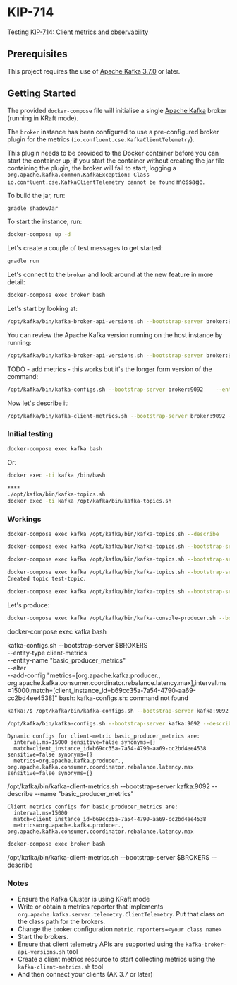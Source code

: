 # KIP-714

Testing [KIP-714: Client metrics and observability](https://cwiki.apache.org/confluence/display/KAFKA/KIP-714%3A+Client+metrics+and+observability)

## Prerequisites

This project requires the use of [Apache Kafka 3.7.0](https://kafka.apache.org/downloads) or later.

## Getting Started

The provided `docker-compose` file will initialise a single [Apache Kafka](https://hub.docker.com/r/apache/kafka) broker (running in KRaft mode).

The `broker` instance has been configured to use a pre-configured broker plugin for the metrics (`io.confluent.cse.KafkaClientTelemetry`).

This plugin needs to be provided to the Docker container before you can start the container up; if you start the container without creating the jar file containing the plugin, the broker will fail to start, logging a `org.apache.kafka.common.KafkaException: Class io.confluent.cse.KafkaClientTelemetry cannot be found` message.

To build the jar, run:

```bash
gradle shadowJar
```

To start the instance, run:

```bash
docker-compose up -d
```

Let's create a couple of test messages to get started:

```bash
gradle run
```

Let's connect to the `broker` and look around at the new feature in more detail:

```bash
docker-compose exec broker bash
```

Let's start by looking at:

```bash
/opt/kafka/bin/kafka-broker-api-versions.sh --bootstrap-server broker:9092
```

You can review the Apache Kafka version running on the host instance by running:

```bash
/opt/kafka/bin/kafka-broker-api-versions.sh --bootstrap-server broker:9092 --version
```

TODO - add metrics - this works but it's the longer form version of the command:

```bash
/opt/kafka/bin/kafka-configs.sh --bootstrap-server broker:9092    --entity-type client-metrics    --entity-name "basic_producer_metrics"    --alter    --add-config "metrics=[org.apache.kafka.producer., org.apache.kafka.consumer.coordinator.rebalance.latency.max],interval.ms=15000,match=[client_instance_id=b69cc35a-7a54-4790-aa69-cc2bd4ee4538]"
```

Now let's describe it:

```bash
/opt/kafka/bin/kafka-client-metrics.sh --bootstrap-server broker:9092 --describe --name "basic_producer_metrics"
```


### Initial testing

```bash
docker-compose exec kafka bash
```

Or:

```bash
docker exec -ti kafka /bin/bash

****
./opt/kafka/bin/kafka-topics.sh
docker exec -ti kafka /opt/kafka/bin/kafka-topics.sh
```

### Workings

```bash
docker-compose exec kafka /opt/kafka/bin/kafka-topics.sh --describe

docker-compose exec kafka /opt/kafka/bin/kafka-topics.sh --bootstrap-server kafka:9092 --describe

docker-compose exec kafka /opt/kafka/bin/kafka-topics.sh --bootstrap-server kafka:9092 --create

docker-compose exec kafka /opt/kafka/bin/kafka-topics.sh --bootstrap-server kafka:9092 --create --topic test-topic
Created topic test-topic.

docker-compose exec kafka /opt/kafka/bin/kafka-topics.sh --bootstrap-server kafka:9092 --list
```

Let's produce:

```bash
docker-compose exec kafka /opt/kafka/bin/kafka-console-producer.sh --bootstrap-server kafka:9092 --topic test-topic
```

docker-compose exec kafka bash

kafka-configs.sh --bootstrap-server $BROKERS \
--entity-type client-metrics \
--entity-name "basic_producer_metrics" \
--alter \
--add-config "metrics=[org.apache.kafka.producer., org.apache.kafka.consumer.coordinator.rebalance.latency.max],interval.ms=15000,match=[client_instance_id=b69cc35a-7a54-4790-aa69-cc2bd4ee4538]"
bash: kafka-configs.sh: command not found

```bash
kafka:/$ /opt/kafka/bin/kafka-configs.sh --bootstrap-server kafka:9092    --entity-type client-metrics    --entity-name "basic_producer_metrics"    --alter    --add-config "metrics=[org.apache.kafka.producer., org.apache.kafka.consumer.coordinator.rebalance.latency.max],interval.ms=15000,match=[client_instance_id=b69cc35a-7a54-4790-aa69-cc2bd4ee4538]"
```

```bash
/opt/kafka/bin/kafka-configs.sh --bootstrap-server kafka:9092 --describe --entity-type client-metrics --entity-name "basic_producer_metrics"
```

```terminal
Dynamic configs for client-metric basic_producer_metrics are:
  interval.ms=15000 sensitive=false synonyms={}
  match=client_instance_id=b69cc35a-7a54-4790-aa69-cc2bd4ee4538 sensitive=false synonyms={}
  metrics=org.apache.kafka.producer., org.apache.kafka.consumer.coordinator.rebalance.latency.max sensitive=false synonyms={}
```

/opt/kafka/bin/kafka-client-metrics.sh --bootstrap-server kafka:9092 --describe --name "basic_producer_metrics"

```terminal
Client metrics configs for basic_producer_metrics are:
  interval.ms=15000
  match=client_instance_id=b69cc35a-7a54-4790-aa69-cc2bd4ee4538
  metrics=org.apache.kafka.producer., org.apache.kafka.consumer.coordinator.rebalance.latency.max
```


```bash
docker-compose exec broker bash
```

/opt/kafka/bin/kafka-client-metrics.sh --bootstrap-server $BROKERS --describe

### Notes

- Ensure the Kafka Cluster is using KRaft mode
- Write or obtain a metrics reporter that implements `org.apache.kafka.server.telemetry.ClientTelemetry`. Put that class on the class path for the brokers.
- Change the broker configuration `metric.reporters=<your class name>`
- Start the brokers.
- Ensure that client telemetry APIs are supported using the `kafka-broker-api-versions.sh` tool
- Create a client metrics resource to start collecting metrics using the `kafka-client-metrics.sh` tool
- And then connect your clients (AK 3.7 or later)